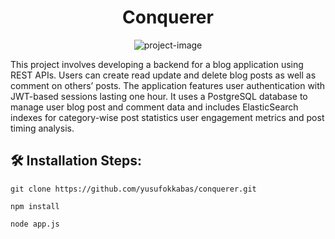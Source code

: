 <h1 align="center" id="title">Conquerer</h1>

<p align="center"><img src="https://socialify.git.ci/yusufokkabas/conquerer/image?language=1&amp;owner=1&amp;name=1&amp;stargazers=1&amp;theme=Light" alt="project-image"></p>

<p id="description">This project involves developing a backend for a blog application using REST APIs. Users can create read update and delete blog posts as well as comment on others’ posts. The application features user authentication with JWT-based sessions lasting one hour. It uses a PostgreSQL database to manage user blog post and comment data and includes ElasticSearch indexes for category-wise post statistics user engagement metrics and post timing analysis.</p>

<h2>🛠️ Installation Steps:</h2>

```
git clone https://github.com/yusufokkabas/conquerer.git
```

```
npm install
```

```
node app.js
```
